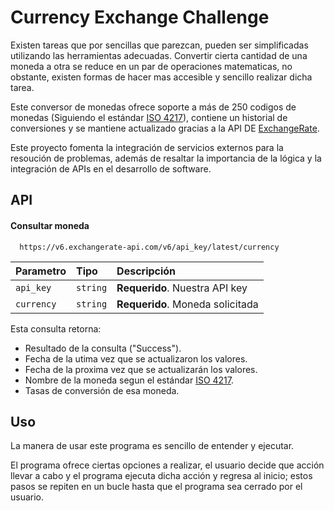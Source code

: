 # Currency Exchange Challenge

Existen tareas que por sencillas que parezcan, pueden ser simplificadas utilizando las herramientas adecuadas. Convertir cierta cantidad de una moneda a otra se reduce en un par de operaciones matematicas, no obstante, existen formas de hacer mas accesible y sencillo realizar dicha tarea.

Este conversor de monedas ofrece soporte a más de 250 codigos de monedas (Siguiendo el estándar [ISO 4217](https://en.wikipedia.org/wiki/ISO_4217)), contiene un historial de conversiones y se mantiene actualizado gracias a la API DE [ExchangeRate](https://www.exchangerate-api.com).

Este proyecto fomenta la integración de servicios externos para la resoución de problemas, además de resaltar la importancia de la lógica y la integración de APIs en el desarrollo de software.

## API

#### Consultar moneda

```
  https://v6.exchangerate-api.com/v6/api_key/latest/currency
```

| Parametro | Tipo     | Descripción                |
| :-------- | :------- | :------------------------- |
| `api_key` | `string` | **Requerido**. Nuestra API key |
| `currency` | `string` | **Requerido**. Moneda solicitada |

Esta consulta retorna:

* Resultado de la consulta ("Success").
* Fecha de la utima vez que se actualizaron los valores.
* Fecha de la proxima vez que se actualizarán los valores.
* Nombre de la moneda segun el estándar [ISO 4217](https://en.wikipedia.org/wiki/ISO_4217).
* Tasas de conversión de esa moneda.

## Uso

La manera de usar este programa es sencillo de entender y ejecutar.

El programa ofrece ciertas opciones a realizar, el usuario decide que acción llevar a cabo y el programa ejecuta dicha acción y regresa al inicio; estos pasos se repiten en un bucle hasta que el programa sea cerrado por el usuario.

